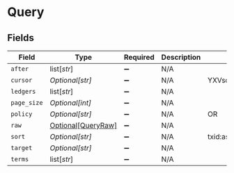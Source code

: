 # Query


## Fields

| Field                                                 | Type                                                  | Required                                              | Description                                           | Example                                               |
| ----------------------------------------------------- | ----------------------------------------------------- | ----------------------------------------------------- | ----------------------------------------------------- | ----------------------------------------------------- |
| `after`                                               | list[*str*]                                           | :heavy_minus_sign:                                    | N/A                                                   |                                                       |
| `cursor`                                              | *Optional[str]*                                       | :heavy_minus_sign:                                    | N/A                                                   | YXVsdCBhbmQgYSBtYXhpbXVtIG1heF9yZXN1bHRzLol=          |
| `ledgers`                                             | list[*str*]                                           | :heavy_minus_sign:                                    | N/A                                                   |                                                       |
| `page_size`                                           | *Optional[int]*                                       | :heavy_minus_sign:                                    | N/A                                                   |                                                       |
| `policy`                                              | *Optional[str]*                                       | :heavy_minus_sign:                                    | N/A                                                   | OR                                                    |
| `raw`                                                 | [Optional[QueryRaw]](../../models/shared/queryraw.md) | :heavy_minus_sign:                                    | N/A                                                   |                                                       |
| `sort`                                                | *Optional[str]*                                       | :heavy_minus_sign:                                    | N/A                                                   | txid:asc                                              |
| `target`                                              | *Optional[str]*                                       | :heavy_minus_sign:                                    | N/A                                                   |                                                       |
| `terms`                                               | list[*str*]                                           | :heavy_minus_sign:                                    | N/A                                                   |                                                       |